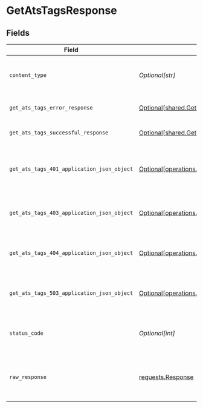 # GetAtsTagsResponse


## Fields

| Field                                                                                                            | Type                                                                                                             | Required                                                                                                         | Description                                                                                                      |
| ---------------------------------------------------------------------------------------------------------------- | ---------------------------------------------------------------------------------------------------------------- | ---------------------------------------------------------------------------------------------------------------- | ---------------------------------------------------------------------------------------------------------------- |
| `content_type`                                                                                                   | *Optional[str]*                                                                                                  | :heavy_check_mark:                                                                                               | HTTP response content type for this operation                                                                    |
| `get_ats_tags_error_response`                                                                                    | [Optional[shared.GetAtsTagsErrorResponse]](undefined/models/shared/getatstagserrorresponse.md)                   | :heavy_minus_sign:                                                                                               | GET /ats/tags Error response                                                                                     |
| `get_ats_tags_successful_response`                                                                               | [Optional[shared.GetAtsTagsSuccessfulResponse]](undefined/models/shared/getatstagssuccessfulresponse.md)         | :heavy_minus_sign:                                                                                               | GET /ats/tags Successful response                                                                                |
| `get_ats_tags_401_application_json_object`                                                                       | [Optional[operations.GetAtsTags401ApplicationJSON]](undefined/models/operations/getatstags401applicationjson.md) | :heavy_minus_sign:                                                                                               | Returned when the authentication header was invalid or missing.                                                  |
| `get_ats_tags_403_application_json_object`                                                                       | [Optional[operations.GetAtsTags403ApplicationJSON]](undefined/models/operations/getatstags403applicationjson.md) | :heavy_minus_sign:                                                                                               | Returned when the passed integration is inactive.                                                                |
| `get_ats_tags_404_application_json_object`                                                                       | [Optional[operations.GetAtsTags404ApplicationJSON]](undefined/models/operations/getatstags404applicationjson.md) | :heavy_minus_sign:                                                                                               | Returned when a requested resource is not found.                                                                 |
| `get_ats_tags_503_application_json_object`                                                                       | [Optional[operations.GetAtsTags503ApplicationJSON]](undefined/models/operations/getatstags503applicationjson.md) | :heavy_minus_sign:                                                                                               | Returned when no sync has finished successfully yet                                                              |
| `status_code`                                                                                                    | *Optional[int]*                                                                                                  | :heavy_check_mark:                                                                                               | HTTP response status code for this operation                                                                     |
| `raw_response`                                                                                                   | [requests.Response](https://requests.readthedocs.io/en/latest/api/#requests.Response)                            | :heavy_minus_sign:                                                                                               | Raw HTTP response; suitable for custom response parsing                                                          |